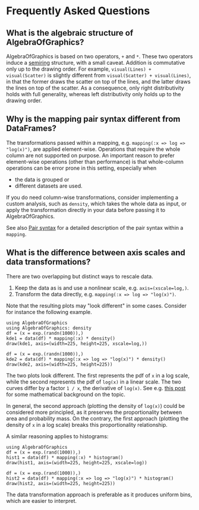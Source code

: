 # Frequently Asked Questions

## What is the algebraic structure of AlgebraOfGraphics?

AlgebraOfGraphics is based on two operators, `+` and `*`. These two operators induce
a [semiring](https://en.wikipedia.org/wiki/Semiring) structure, with a small
caveat. Addition is commutative only up to the drawing order. For example, `visual(Lines) + visual(Scatter)`
is slightly different from `visual(Scatter) + visual(Lines)`, in that the former draws the scatter on top
of the lines, and the latter draws the lines on top of the scatter. As a consequence, only right distributivity
holds with full generality, whereas left distributivity only holds up to the drawing order.

## Why is the mapping pair syntax different from DataFrames?

The transformations passed within a mapping, e.g. `mapping(:x => log => "log(x)")`, are applied
element-wise. Operations that require the whole column are not supported on purpose.
An important reason to prefer element-wise operations (other than performance) is that
whole-column operations can be error prone in this setting, especially when

- the data is grouped or
- different datasets are used.

If you do need column-wise transformations, consider implementing a custom analysis, such as `density`,
which takes the whole data as input, or apply the transformation directly in your data before
passing it to AlgebraOfGraphics.

See also [Pair syntax](@ref) for a detailed description of the pair syntax within a `mapping`.

## What is the difference between axis scales and data transformations?

There are two overlapping but distinct ways to rescale data.

1. Keep the data as is and use a nonlinear scale, e.g. `axis=(xscale=log,)`.
2. Transform the data directly, e.g. `mapping(:x => log => "log(x)")`.

Note that the resulting plots may "look different" in some cases.
Consider for instance the following example.

```@example logscaledensity
using AlgebraOfGraphics
using AlgebraOfGraphics: density
df = (x = exp.(randn(1000)),)
kde1 = data(df) * mapping(:x) * density()
draw(kde1, axis=(width=225, height=225, xscale=log,))
```

```@example logscaledensity
df = (x = exp.(randn(1000)),)
kde2 = data(df) * mapping(:x => log => "log(x)") * density()
draw(kde2, axis=(width=225, height=225))
```

The two plots look different. The first represents the pdf of `x` in a log scale,
while the second represents the pdf of `log(x)` in a linear scale. The two curves
differ by a factor `1 / x`, the derivative of `log(x)`.
See e.g.
[this post](https://math.stackexchange.com/questions/613614/scaling-a-probability-distribution-function/613623#613623)
for some mathematical background on the topic.

In general, the second approach (plotting the density of `log(x)`) could be considered
more principled, as it preserves the proportionality between area and probability mass.
On the contrary, the first approach (plotting the density of `x` in a log scale) breaks this
proportionality relationship.

A similar reasoning applies to histograms:

```@example logscalehist
using AlgebraOfGraphics
df = (x = exp.(rand(1000)),)
hist1 = data(df) * mapping(:x) * histogram()
draw(hist1, axis=(width=225, height=225, xscale=log))
```

```@example logscalehist
df = (x = exp.(rand(1000)),)
hist2 = data(df) * mapping(:x => log => "log(x)") * histogram()
draw(hist2, axis=(width=225, height=225))
```

The data transformation approach is preferable as it produces uniform bins, which
are easier to interpret.
